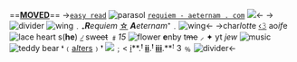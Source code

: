 ==[**MOVED**](celestialsilence)==
->[`easy read`](-requiemaeternamdeo) ![parasol](https://media.discordapp.net/attachments/971949709293924362/1051943719441543209/image0.gif) [`requiem - aeternam . com`]()
![](https://media.discordapp.net/attachments/870787415172845589/1080520990175535104/Untitled276_20230301170344.png)<-
->![divider](https://media.discordapp.net/attachments/870787415172845589/1064188439672655952/23d0188e.png)
![wing](https://media.discordapp.net/attachments/870787415172845589/1080525603670855751/ezgif-3-d315460e6c.gif)﹒₊_**R**equiem_ [☆](https://www.youtube.com/watch?v=GMmfgfjOXiw) _**A**eternam_⁺﹒![wing](https://media.discordapp.net/attachments/870787415172845589/1080525604065136650/ezgif-3-75cbb40009.gif)<-
->char*l*o*tt*e [‹𝟹](flowercoded) ao*if*e ![lace heart](https://media.discordapp.net/attachments/870787415172845589/1065614982181552168/OvgGXkH.gif) s(**he**) [৴](flowercoded) sw~~eet~~
﹟*15* ![flower](https://media.discordapp.net/attachments/971949709293924362/1051944349451165696/image0.jpg) **e**nby t~~me~~ ⸝ ✦ yt *jew* ![music](https://media.discordapp.net/attachments/870787415172845589/1062724350786154586/image44.gif) 
![teddy bear](https://media.discordapp.net/attachments/971949709293924362/1051944502589411348/image1.jpg) ❛﹙[a*lt*ers](altersystem)﹚❜ ![](https://media.discordapp.net/attachments/971949709293924362/1051943816631947445/image0.gif)﹔< [i](hello_charlotte)**.**ꜝ [ii](lottiewiltshire)**.**ꜝ [iii](henriettaanriwarhol)**.**ꜝ 3 ﹪
![divider](https://media.discordapp.net/attachments/870787415172845589/1064188439903359046/ezgif-3-be99404a23.png)<-